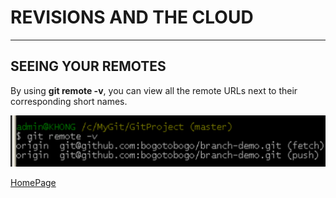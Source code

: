 # REVISIONS AND THE CLOUD

***

## SEEING YOUR REMOTES
By using **git remote -v**, you can view all the remote URLs next to their corresponding short names.

![](gitremote.png)

[HomePage](Reading-Notes/README.md)